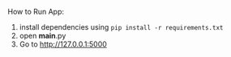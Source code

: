 How to Run App:
1. install dependencies using ```pip install -r requirements.txt```
1. open __main__.py
2. Go to http://127.0.0.1:5000